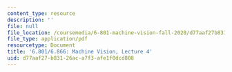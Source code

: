 ```yaml
---
content_type: resource
description: ''
file: null
file_location: /coursemedia/6-801-machine-vision-fall-2020/d77aaf27b83126aca7f3afe1f0dcd808_MIT6_801F20_lec4.pdf
file_type: application/pdf
resourcetype: Document
title: '6.801/6.866: Machine Vision, Lecture 4'
uid: d77aaf27-b831-26ac-a7f3-afe1f0dcd808
---
```

